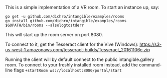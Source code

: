 This is a simple implementation of a VR room. To start an instance up, say:

```
go get -u github.com/dichro/intangible/examples/rooms
go install github.com/dichro/intangible/examples/rooms
$GOPATH/bin/rooms --alsologtostderr
```

This will start up the room server on port 8080.

To connect to it, get the Tesseract client for the Vive (Windows):
https://s3-us-west-1.amazonaws.com/tesseract-builds/Tesseract_20161106c.zip

Running the client will by default connect to the public intangible.gallery room. To connect to your freshly installed room instead, add the command-line flags `+startRoom ws://localhost:8080/portal/start`